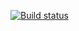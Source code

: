 [![Build status](https://ci.appveyor.com/api/projects/status/d3q48e5ogq9hb0hd?svg=true)](https://ci.appveyor.com/project/Soulmaers/ajs7-1)